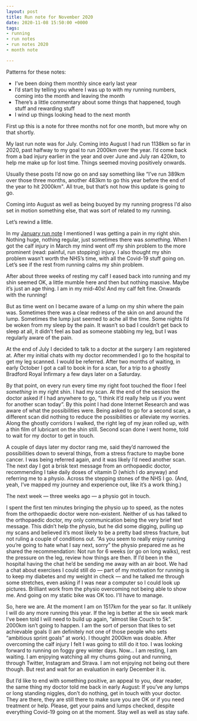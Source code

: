 ```yaml
---
layout: post
title: Run note for November 2020
date: 2020-11-08 15:50:00 +0000
tags:
- running
- run notes
- run notes 2020
- month note

---
```

Patterns for these notes:

* I’ve been doing them monthly since early last year
* I’d start by telling you where I was up to with my running numbers, coming into the month and leaving the month
* There’s a little commentary about some things that happened, tough stuff and rewarding stuff
* I wind up things looking head to the next month

First up this is a note for three months not for one month, but more why on that shortly.

My last run note was for July. Coming into August I had run 1138km so far in 2020, past halfway to my goal to run 2000km over the year. I’d come back from a bad injury earlier in the year and over June and July ran 420km, to help me make up for lost time. Things seemed moving positively onwards.

Usually these posts I’d now go on and say something like “I’ve run 389km over those three months, another 483km to go this year before the end of the year to hit 2000km". All true, but that’s not how this update is going to go.

Coming into August as well as being buoyed by my running progress  I’d also set in motion something else, that was sort of related to my running.

Let’s rewind a little.

In my [January run note](https://www.ermlikeyeah.com/run-note-2020-january/) I mentioned I was getting a pain in my right shin. Nothing huge, nothing regular, just sometimes there was _something_. When I got the calf injury in March my mind went off my shin problem to the more prominent (read: painful, run stopping) injury. I also thought my shin problem wasn’t worth the NHS’s time, with all the Covid-19 stuff going on. Let’s see if the rest from running calms my shin problem.

After about three weeks of resting my calf I eased back into running and my shin seemed OK, a little mumble here and then but nothing massive. Maybe it’s just an age thing. I am in my mid-40s! And my calf felt fine. Onwards with the running!

But as time went on I became aware of a lump on my shin where the pain was. Sometimes there was a clear redness of the skin on and around the lump. Sometimes the lump just seemed to ache all the time. Some nights I’d be woken from my sleep by the pain. It wasn’t so bad I couldn’t get back to sleep at all, it didn’t feel as bad as someone stabbing my leg, but I was regularly aware of the pain.

At the end of July I decided to talk to a doctor at the surgery I am registered at. After my initial chats with my doctor recommended I go to the hospital to get  my leg scanned. I would be referred. After two months of waiting, in early October I got a call to book in for a scan,  for a trip to a ghostly Bradford Royal Infirmary a few days later on a Saturday.

By that point, on every run every time my right foot touched the floor I feel _something_ in my right shin. I had my scan. At the end of the session the doctor asked if I had anywhere to go, “I think it’d really help us if you went for another scan today”. By this point I had done Internet Research and was aware of what the possibilities were. Being asked to go for a second scan, a different scan did nothing to reduce the possibilities or alleviate my worries. Along the ghostly corridors I walked, the right leg of my jean rolled up, with a thin film of lubricant on the shin still. Second scan done I went home, told to wait for my doctor to get in touch.

A couple of days later my doctor rang me, said they’d narrowed the possibilities down to several things, from a stress fracture to maybe bone cancer. I was being referred again, and it was likely I’d need another scan. The next day I got a brisk text message from an orthopaedic doctor, recommending I take daily doses of vitamin D (which I do anyway) and referring me to a physio. Across the stepping stones of the NHS I go. (And, yeah, I’ve mapped my journey and experience out, like it’s a work thing.)

The next week — three weeks ago — a physio got in touch.

I spent the first ten minutes bringing the physio up to speed, as the notes from the orthopaedic doctor were non-existent. Neither of us has talked to the orthopaedic doctor, my only communication being the very brief text message. This didn’t help the physio, but he did some digging, pulling up my scans and believed it’s most likely to be a pretty bad stress fracture, but not ruling a couple of conditions out. “As you seem to really enjoy running you’re going to hate what I say next, sorry” the physio prepared me as he shared the recommendation: Not run for 6 weeks (or go on long walks), rest the pressure on the leg, review how things are then. If I’d been in the hospital having the chat he’d be sending me away with an air boot. We had a chat about exercises I could still do — part of my motivation for running is to keep my diabetes and my weight in check — and he talked me through some stretches, even asking if I was near a computer so I could look up pictures. Brilliant work from the physio overcoming not being able to show me. And going on my static bike was OK too. I'll have to manage.

So, here we are. At the moment I am on 1517km for the year so far. It unlikely I will do any more running this year. If the leg is better at the six week mark I’ve been told I will need to build up again, “almost like Couch to 5k”. 2000km isn’t going to happen. I am the sort of person that likes to set achievable goals (I am definitely not one of those people who sets “ambitious sprint goals” at work). I thought 2000km was doable. After overcoming the calf injury I felt I was going to still do it too. I was looking forward to running on foggy grey winter days. Now... I am resting, I am waiting. I am enjoying watching all my chums going out and running, through Twitter, Instagram and Strava. I am not enjoying not being out there though. But rest and wait for an evaluation in early December it is.

But I’d like to end with something positive, an appeal to you, dear reader, the same thing my doctor told me back in early August: If you’ve any lumps or long standing niggles, don’t do nothing, get in touch with your doctor. They are there, they are still there to make sure you are OK or if you need treatment or help. Please, get your pains and lumps checked, despite everything Covid-19 going on at the moment. Stay well as well as stay safe.